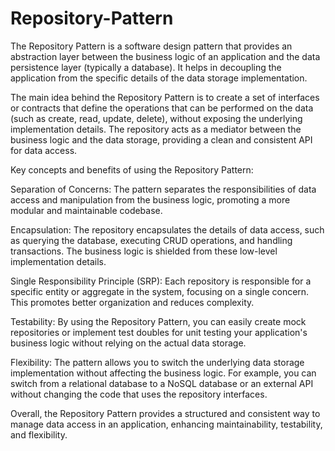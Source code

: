 # Repository-Pattern
The Repository Pattern is a software design pattern that provides an abstraction layer between the business logic of an application and the data persistence layer (typically a database). It helps in decoupling the application from the specific details of the data storage implementation.

The main idea behind the Repository Pattern is to create a set of interfaces or contracts that define the operations that can be performed on the data (such as create, read, update, delete), without exposing the underlying implementation details. The repository acts as a mediator between the business logic and the data storage, providing a clean and consistent API for data access.

Key concepts and benefits of using the Repository Pattern:

Separation of Concerns: The pattern separates the responsibilities of data access and manipulation from the business logic, promoting a more modular and maintainable codebase.

Encapsulation: The repository encapsulates the details of data access, such as querying the database, executing CRUD operations, and handling transactions. The business logic is shielded from these low-level implementation details.

Single Responsibility Principle (SRP): Each repository is responsible for a specific entity or aggregate in the system, focusing on a single concern. This promotes better organization and reduces complexity.

Testability: By using the Repository Pattern, you can easily create mock repositories or implement test doubles for unit testing your application's business logic without relying on the actual data storage.

Flexibility: The pattern allows you to switch the underlying data storage implementation without affecting the business logic. For example, you can switch from a relational database to a NoSQL database or an external API without changing the code that uses the repository interfaces.

Overall, the Repository Pattern provides a structured and consistent way to manage data access in an application, enhancing maintainability, testability, and flexibility.




